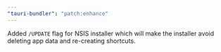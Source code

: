 ```yaml
---
"tauri-bundler": "patch:enhance"
---
```


Added `/UPDATE` flag for NSIS installer which will make the installer avoid deleting app data and re-creating shortcuts.

